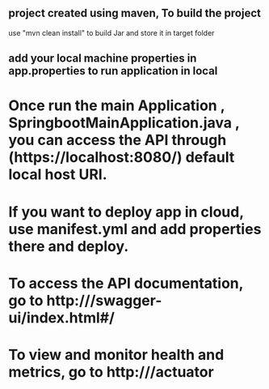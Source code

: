 ## project created using maven, To build the project
use "mvn clean install" to build Jar and store it in target folder

## add your local machine properties in app.properties to run application in local

# Once run the main Application , SpringbootMainApplication.java , you can access the API through (https://localhost:8080/) default local host URI.

# If you want to deploy app in cloud, use manifest.yml and add properties there and deploy.

# To access the API documentation, go to http://<localhostUri>/swagger-ui/index.html#/
    
# To view and monitor health and metrics, go to http://<localhostUri>/actuator
     
 
